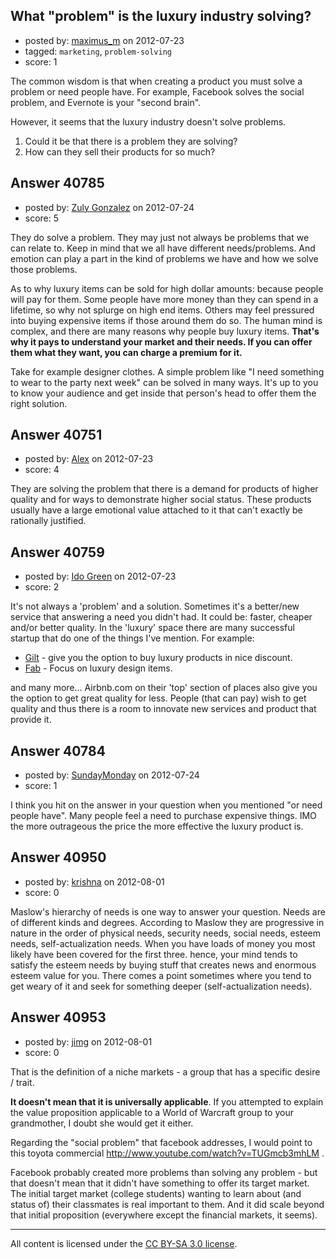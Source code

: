 ## What "problem" is the luxury industry solving?

- posted by: [maximus_m](https://stackexchange.com/users/-1/18773-maximus-m) on 2012-07-23
- tagged: `marketing`, `problem-solving`
- score: 1

The common wisdom is that when creating a product you must solve a problem or need people have. For example, Facebook solves the social problem, and Evernote is your "second brain". 

However, it seems that the luxury industry doesn't solve problems. 

1. Could it be that there is a problem they are solving?
2. How can they sell their products for so much?



## Answer 40785

- posted by: [Zuly Gonzalez](https://stackexchange.com/users/-1/2692-zuly-gonzalez) on 2012-07-24
- score: 5

They do solve a problem. They may just not always be problems that we can relate to. Keep in mind that we all have different needs/problems. And emotion can play a part in the kind of problems we have and how we solve those problems.

As to why luxury items can be sold for high dollar amounts: because people will pay for them. Some people have more money than they can spend in a lifetime, so why not splurge on high end items. Others may feel pressured into buying expensive items if those around them do so. The human mind is complex, and there are many reasons why people buy luxury items. **That's why it pays to understand your market and their needs. If you can offer them what they want, you can charge a premium for it.** 

Take for example designer clothes. A simple problem like "I need something to wear to the party next week" can be solved in many ways. It's up to you to know your audience and get inside that person's head to offer them the right solution.



## Answer 40751

- posted by: [Alex](https://stackexchange.com/users/-1/18879-alex) on 2012-07-23
- score: 4

They are solving the problem that there is a demand for products of higher quality  and for ways to demonstrate higher social status.
These products usually have a large emotional value attached to it that can't exactly be rationally justified.


## Answer 40759

- posted by: [Ido Green](https://stackexchange.com/users/-1/11437-ido-green) on 2012-07-23
- score: 2

<p>It's not always a 'problem' and a solution. Sometimes it's a better/new service that answering a need you didn't had. 
It could be: faster, cheaper and/or better quality. In the 'luxury' space there are many successful startup that do one of the things I've mention. For example:</p>

<ul>
<li><a href="http://www.gilt.com/" rel="nofollow">Gilt</a> - give you the option to buy luxury products in nice discount.</li>
<li><a href="http://fab.com/" rel="nofollow">Fab</a> - Focus on luxury design items.</li>
</ul>

<p>and many more... Airbnb.com on their 'top' section of places also give you the option to get great quality for less.
People (that can pay) wish to get quality and thus there is a room to innovate new services and product that provide it. </p>



## Answer 40784

- posted by: [SundayMonday](https://stackexchange.com/users/-1/15881-sundaymonday) on 2012-07-24
- score: 1

I think you hit on the answer in your question when you mentioned "or need people have". Many people feel a need to purchase expensive things. IMO the more outrageous the price the more effective the luxury product is.


## Answer 40950

- posted by: [krishna](https://stackexchange.com/users/-1/19022-krishna) on 2012-08-01
- score: 0

Maslow's hierarchy of needs is one way to answer your question. Needs are of different kinds and degrees. According to Maslow they are progressive in nature in the order of physical needs, security needs, social needs, esteem needs, self-actualization needs. When you have loads of money you most likely have been covered for the first three. hence, your mind tends to satisfy the esteem needs by buying stuff that creates news and enormous esteem value for you. There comes a point sometimes where you tend to get weary of it and seek for something deeper (self-actualization needs). 


## Answer 40953

- posted by: [jimg](https://stackexchange.com/users/-1/2380-jimg) on 2012-08-01
- score: 0

That is the definition of a niche markets - a group that has a specific desire / trait.  

**It doesn't mean that it is universally applicable**.  If you attempted to explain the value proposition applicable to a World of Warcraft group to your grandmother, I doubt she would get it either.  

Regarding the "social problem" that facebook addresses, I would point to this toyota commercial http://www.youtube.com/watch?v=TUGmcb3mhLM . 

Facebook probably created more problems than solving any problem - but that doesn't mean that it didn't have something to offer its target market. The initial target market (college students) wanting to learn about (and status of) their classmates is real important to them.  And it did scale beyond that initial proposition (everywhere except the financial markets, it seems).




---

All content is licensed under the [CC BY-SA 3.0 license](https://creativecommons.org/licenses/by-sa/3.0/).
